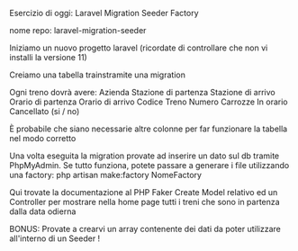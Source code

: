 Esercizio di oggi: Laravel Migration Seeder Factory

nome repo: laravel-migration-seeder

Iniziamo un nuovo progetto laravel (ricordate di controllare che non vi installi la versione 11)

Creiamo una tabella trainstramite una migration

Ogni treno dovrà avere:
Azienda
Stazione di partenza
Stazione di arrivo
Orario di partenza
Orario di arrivo
Codice Treno
Numero Carrozze
In orario
Cancellato (si / no)

È probabile che siano necessarie altre colonne per far funzionare la tabella nel modo corretto

Una volta eseguita la migration provate ad inserire un dato sul db tramite PhpMyAdmin.
Se tutto funziona, potete passare a generare i file utilizzando una factory:
php artisan make:factory NomeFactory

Qui trovate la documentazione al PHP Faker
Create Model relativo ed un Controller per mostrare nella home page tutti i treni che sono in partenza dalla data odierna

BONUS:
Provate a crearvi un array contenente dei dati da poter utilizzare all'interno di un Seeder !